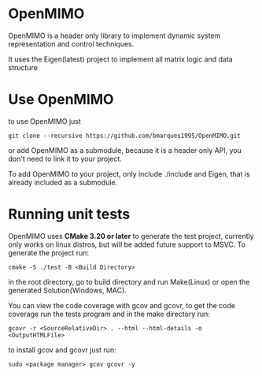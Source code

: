 # OpenMIMO

OpenMIMO is a header only library to implement dynamic system representation and control techniques.

It uses the Eigen(latest) project to implement all matrix logic and data structure

# Use OpenMIMO

to use OpenMIMO just

```
git clone --recursive https://github.com/bmarques1995/OpenMIMO.git
```

or add OpenMIMO as a submodule, because it is a header only API, you don't need to link it to your project.

To add OpenMIMO to your project, only include ./include and Eigen, that is already included as a submodule.

# Running unit tests

OpenMIMO uses **CMake 3.20 or later** to generate the test project, currently only works on linux distros, but will be added future support to MSVC. To generate the project run: 

```
cmake -S ./test -B <Build Directory>
```

in the root directory, go to build directory and run Make(Linux) or open the generated Solution(Windows, MAC).

You can view the code coverage with gcov and gcovr, to get the code coverage run the tests program and in the make directory run:

```
gcovr -r <SourceRelativeDir> . --html --html-details -o <OutputHTMLFile>
```

to install gcov and gcovr just run:

```
sudo <package manager> gcov gcovr -y
```

